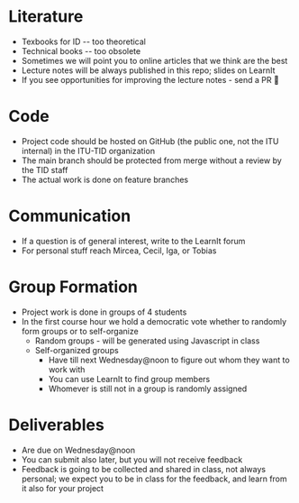 # Literature
- Texbooks for ID -- too theoretical
- Technical books -- too obsolete
- Sometimes we will point you to online articles that we think are the best
- Lecture notes will be always published in this repo; slides on LearnIt
- If you see opportunities for improving the lecture notes - send a PR 🙏

# Code
- Project code should be hosted on GitHub (the public one, not the ITU internal) in the ITU-TID organization
- The main branch should be protected from merge without a review by the TID staff
- The actual work is done on feature branches

# Communication
- If a question is of general interest, write to the LearnIt forum
- For personal stuff reach Mircea, Cecil, Iga, or Tobias

# Group Formation
- Project work is done in groups of 4 students
- In the first course hour we hold a democratic vote whether to randomly form groups or to self-organize
	- Random groups - will be generated using Javascript in class
	- Self-organized groups
		- Have till next Wednesday@noon to figure out whom they want to work with
		- You can use LearnIt to find group members
		- Whomever is still not in a group is randomly assigned

# Deliverables
- Are due on Wednesday@noon
- You can submit also later, but you will not receive feedback
- Feedback is going to be collected and shared in class, not always personal; we expect you to be in class for the feedback, and learn from it also for your project